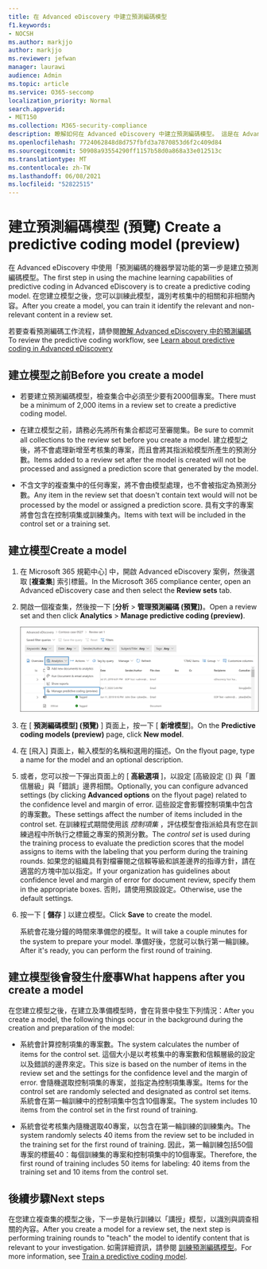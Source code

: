 ```yaml
---
title: 在 Advanced eDiscovery 中建立預測編碼模型
f1.keywords:
- NOCSH
ms.author: markjjo
author: markjjo
ms.reviewer: jefwan
manager: laurawi
audience: Admin
ms.topic: article
ms.service: O365-seccomp
localization_priority: Normal
search.appverid:
- MET150
ms.collection: M365-security-compliance
description: 瞭解如何在 Advanced eDiscovery 中建立預測編碼模型。 這是在 Advanced eDiscovery 中使用電腦學習功能的第一步，可協助您識別出評審集中的相關和非相關內容。
ms.openlocfilehash: 7724062848d8d757fbfd3a7870853d6f2c409d84
ms.sourcegitcommit: 50908a93554290ff1157b58d0a868a33e012513c
ms.translationtype: MT
ms.contentlocale: zh-TW
ms.lasthandoff: 06/08/2021
ms.locfileid: "52822515"
---
```

# <a name="create-a-predictive-coding-model-preview"></a><span data-ttu-id="a9c5f-104">建立預測編碼模型 (預覽) </span><span class="sxs-lookup"><span data-stu-id="a9c5f-104">Create a predictive coding model (preview)</span></span>

<span data-ttu-id="a9c5f-105">在 Advanced eDiscovery 中使用「預測編碼的機器學習功能的第一步是建立預測編碼模型。</span><span class="sxs-lookup"><span data-stu-id="a9c5f-105">The first step in using the machine learning capabilities of predictive coding in Advanced eDiscovery is to create a predictive coding model.</span></span> <span data-ttu-id="a9c5f-106">在您建立模型之後，您可以訓練此模型，識別考核集中的相關和非相關內容。</span><span class="sxs-lookup"><span data-stu-id="a9c5f-106">After you create a model, you can train it identify the relevant and non-relevant content in a review set.</span></span>

<span data-ttu-id="a9c5f-107">若要查看預測編碼工作流程，請參閱[瞭解 Advanced eDiscovery 中的預測編碼](predictive-coding-overview.md#the-predictive-coding-workflow)</span><span class="sxs-lookup"><span data-stu-id="a9c5f-107">To review the predictive coding workflow, see [Learn about predictive coding in Advanced eDiscovery ](predictive-coding-overview.md#the-predictive-coding-workflow)</span></span>

## <a name="before-you-create-a-model"></a><span data-ttu-id="a9c5f-108">建立模型之前</span><span class="sxs-lookup"><span data-stu-id="a9c5f-108">Before you create a model</span></span>

- <span data-ttu-id="a9c5f-109">若要建立預測編碼模型，檢查集合中必須至少要有2000個專案。</span><span class="sxs-lookup"><span data-stu-id="a9c5f-109">There must be a minimum of 2,000 items in a review set to create a predictive coding model.</span></span>

- <span data-ttu-id="a9c5f-110">在建立模型之前，請務必先將所有集合都認可至審閱集。</span><span class="sxs-lookup"><span data-stu-id="a9c5f-110">Be sure to commit all collections to the review set before you create a model.</span></span> <span data-ttu-id="a9c5f-111">建立模型之後，將不會處理新增至考核集的專案，而且會將其指派給模型所產生的預測分數。</span><span class="sxs-lookup"><span data-stu-id="a9c5f-111">Items added to a review set after the model is created will not be processed and assigned a prediction score that generated by the model.</span></span>

- <span data-ttu-id="a9c5f-112">不含文字的複查集中的任何專案，將不會由模型處理，也不會被指定為預測分數。</span><span class="sxs-lookup"><span data-stu-id="a9c5f-112">Any item in the review set that doesn't contain text would will not be processed by the model or assigned a prediction score.</span></span> <span data-ttu-id="a9c5f-113">具有文字的專案將會包含在控制項集或訓練集內。</span><span class="sxs-lookup"><span data-stu-id="a9c5f-113">Items with text will be included in the control set or a training set.</span></span>

## <a name="create-a-model"></a><span data-ttu-id="a9c5f-114">建立模型</span><span class="sxs-lookup"><span data-stu-id="a9c5f-114">Create a model</span></span>

1. <span data-ttu-id="a9c5f-115">在 Microsoft 365 規範中心] 中，開啟 Advanced eDiscovery 案例，然後選取 [**複查集**] 索引標籤。</span><span class="sxs-lookup"><span data-stu-id="a9c5f-115">In the Microsoft 365 compliance center, open an Advanced eDiscovery case and then select the **Review sets** tab.</span></span>

2. <span data-ttu-id="a9c5f-116">開啟一個複查集，然後按一下 [**分析**  >  **管理預測編碼 (預覽])**。</span><span class="sxs-lookup"><span data-stu-id="a9c5f-116">Open a review set and then click **Analytics** > **Manage predictive coding (preview)**.</span></span>

   ![按一下 [檢查集合] 中的 [分析] 下拉式功能表，以移至 [預測編碼] 頁面](..\media\ManagePredictiveCoding.png)

3. <span data-ttu-id="a9c5f-118">在 [ **預測編碼模型] (預覽)** ] 頁面上，按一下 [ **新增模型**]。</span><span class="sxs-lookup"><span data-stu-id="a9c5f-118">On the **Predictive coding models (preview)** page, click **New model**.</span></span>

4. <span data-ttu-id="a9c5f-119">在 [飛入] 頁面上，輸入模型的名稱和選用的描述。</span><span class="sxs-lookup"><span data-stu-id="a9c5f-119">On the flyout page, type a name for the model and an optional description.</span></span>

5. <span data-ttu-id="a9c5f-120">或者，您可以按一下彈出頁面上的 [ **高級選項** ]，以設定 [高級設定 (]) 與「置信層級」與「錯誤」邊界相關。</span><span class="sxs-lookup"><span data-stu-id="a9c5f-120">Optionally, you can configure advanced settings (by clicking **Advanced options** on the flyout page) related to the confidence level and margin of error.</span></span> <span data-ttu-id="a9c5f-121">這些設定會影響控制項集中包含的專案數。</span><span class="sxs-lookup"><span data-stu-id="a9c5f-121">These settings affect the number of items included in the control set.</span></span> <span data-ttu-id="a9c5f-122">在訓練程式期間使用該 *控制項集* ，評估模型會指派給具有您在訓練過程中所執行之標籤之專案的預測分數。</span><span class="sxs-lookup"><span data-stu-id="a9c5f-122">The *control set* is used during the training process to evaluate the prediction scores that the model assigns to items with the labeling that you perform during the training rounds.</span></span> <span data-ttu-id="a9c5f-123">如果您的組織具有對檔審閱之信賴等級和誤差邊界的指導方針，請在適當的方塊中加以指定。</span><span class="sxs-lookup"><span data-stu-id="a9c5f-123">If your organization has guidelines about confidence level and margin of error for document review, specify them in the appropriate boxes.</span></span> <span data-ttu-id="a9c5f-124">否則，請使用預設設定。</span><span class="sxs-lookup"><span data-stu-id="a9c5f-124">Otherwise, use the default settings.</span></span>

6. <span data-ttu-id="a9c5f-125">按一下 [ **儲存** ] 以建立模型。</span><span class="sxs-lookup"><span data-stu-id="a9c5f-125">Click **Save** to create the model.</span></span>

   <span data-ttu-id="a9c5f-126">系統會花幾分鐘的時間來準備您的模型。</span><span class="sxs-lookup"><span data-stu-id="a9c5f-126">It will take a couple minutes for the system to prepare your model.</span></span> <span data-ttu-id="a9c5f-127">準備好後，您就可以執行第一輪訓練。</span><span class="sxs-lookup"><span data-stu-id="a9c5f-127">After it's ready, you can perform the first round of training.</span></span>

## <a name="what-happens-after-you-create-a-model"></a><span data-ttu-id="a9c5f-128">建立模型後會發生什麼事</span><span class="sxs-lookup"><span data-stu-id="a9c5f-128">What happens after you create a model</span></span>

<span data-ttu-id="a9c5f-129">在您建立模型之後，在建立及準備模型時，會在背景中發生下列情況：</span><span class="sxs-lookup"><span data-stu-id="a9c5f-129">After you create a model, the following things occur in the background during the creation and preparation of the model:</span></span>

- <span data-ttu-id="a9c5f-130">系統會計算控制項集的專案數。</span><span class="sxs-lookup"><span data-stu-id="a9c5f-130">The system calculates the number of items for the control set.</span></span> <span data-ttu-id="a9c5f-131">這個大小是以考核集中的專案數和信賴層級的設定以及錯誤的邊界來定。</span><span class="sxs-lookup"><span data-stu-id="a9c5f-131">This size is based on the number of items in the review set and the settings for the confidence level and the margin of error.</span></span> <span data-ttu-id="a9c5f-132">會隨機選取控制項集的專案，並指定為控制項集專案。</span><span class="sxs-lookup"><span data-stu-id="a9c5f-132">Items for the control set are randomly selected and designated as control set items.</span></span> <span data-ttu-id="a9c5f-133">系統會在第一輪訓練中的控制項集中包含10個專案。</span><span class="sxs-lookup"><span data-stu-id="a9c5f-133">The system includes 10 items from the control set in the first round of training.</span></span>

- <span data-ttu-id="a9c5f-134">系統會從考核集內隨機選取40專案，以包含在第一輪訓練的訓練集內。</span><span class="sxs-lookup"><span data-stu-id="a9c5f-134">The system randomly selects 40 items from the review set to be included in the training set for the first round of training.</span></span> <span data-ttu-id="a9c5f-135">因此，第一輪訓練包括50個專案的標籤40：每個訓練集的專案和控制項集中的10個專案。</span><span class="sxs-lookup"><span data-stu-id="a9c5f-135">Therefore, the first round of training includes 50 items for labeling: 40 items from the training set and 10 items from the control set.</span></span>

## <a name="next-steps"></a><span data-ttu-id="a9c5f-136">後續步驟</span><span class="sxs-lookup"><span data-stu-id="a9c5f-136">Next steps</span></span>

<span data-ttu-id="a9c5f-137">在您建立複查集的模型之後，下一步是執行訓練以「講授」模型，以識別與調查相關的內容。</span><span class="sxs-lookup"><span data-stu-id="a9c5f-137">After you create a model for a review set, the next step is performing training rounds to "teach" the model to identify content that is relevant to your investigation.</span></span> <span data-ttu-id="a9c5f-138">如需詳細資訊，請參閱 [訓練預測編碼模型](predictive-coding-train-model.md)。</span><span class="sxs-lookup"><span data-stu-id="a9c5f-138">For more information, see [Train a predictive coding model](predictive-coding-train-model.md).</span></span>

